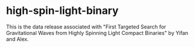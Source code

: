 # high-spin-light-binary
This is the data release associated with "First Targeted Search for Gravitational Waves from Highly Spinning Light Compact Binaries" by Yifan and Alex.
